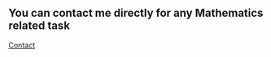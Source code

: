 ## You can contact me directly for any Mathematics related task

[Contact](https://www.wa.link/h8ykc1/)

